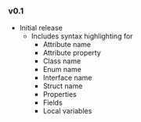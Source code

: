 ### v0.1
* Initial release
  * Includes syntax highlighting for
    * Attribute name
    * Attribute property
    * Class name
    * Enum name
    * Interface name
    * Struct name
    * Properties
    * Fields
    * Local variables
